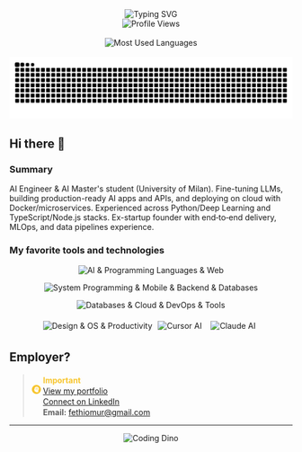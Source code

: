 <div align="center">
  <img src="https://readme-typing-svg.herokuapp.com?font=Fira+Code&size=32&duration=2800&pause=2000&color=F7C52D&center=true&vCenter=true&width=940&lines=Hello%2C+I'm+Fethi+Omur+%F0%9F%91%8B;AI+Engineer+%26+Tech+Enthusiast;Building+Production-Ready+AI+Systems;Fine-tuning+LLMs+%26+Deep+Learning" alt="Typing SVG" />
</div>

<div align="center">
  <img src="https://komarev.com/ghpvc/?username=FethiOmur&color=F7C52D&style=for-the-badge&label=Profile+Views" alt="Profile Views" height="50" />
</div>

<br/>

<div align="center">
  <img height="180em" src="https://github-readme-stats.vercel.app/api/top-langs/?username=FethiOmur&layout=compact&langs_count=8&theme=dark&hide_border=true&title_color=F7C52D&text_color=ffffff&bg_color=0D1117" alt="Most Used Languages" />
</div>

<br/>

<div align="center">
  <img src="https://raw.githubusercontent.com/FethiOmur/FethiOmur/output/snake.svg" alt="Snake animation" />
</div>

## Hi there 👋

### Summary

AI Engineer & AI Master's student (University of Milan). Fine-tuning LLMs, building production-ready AI apps and APIs, and deploying on cloud with Docker/microservices. Experienced across Python/Deep Learning and TypeScript/Node.js stacks. Ex-startup founder with end‑to‑end delivery, MLOps, and data pipelines experience.

### My favorite tools and technologies

<div align="center">
  <p>
    <img src="https://skillicons.dev/icons?i=python,pytorch,tensorflow,nodejs,ts,js,html,css,react,nextjs,nestjs&perline=11" height="48" alt="AI & Programming Languages & Web" />
  </p>
  <p>
    <img src="https://skillicons.dev/icons?i=cpp,cs,dotnet,flutter,dart,unity,express,prisma,postgres,supabase,mongodb&perline=11" height="48" alt="System Programming & Mobile & Backend & Databases" />
  </p>
  <p>
    <img src="https://skillicons.dev/icons?i=mysql,redis,aws,azure,gcp,docker,tailwind,git,github,postman,vscode&perline=11" height="48" alt="Databases & Cloud & DevOps & Tools" />
  </p>
  <p>
    <img src="https://skillicons.dev/icons?i=figma,linux,notion&perline=11" height="48" alt="Design & OS & Productivity" />
    <img alt="Cursor AI" height="48" style="margin:6px" src="https://img.icons8.com/color/48/cursor-ai.png" />
    <img alt="Claude AI" height="48" style="margin:6px" src="https://cdn.simpleicons.org/anthropic/ffffff" />
  </p>
</div>

## Employer?

> <img src="https://img.icons8.com/fluency/16/000000/important.png" width="16" height="16" /> **<span style="color:#F7C52D">Important</span>**  
> <img src="https://raw.githubusercontent.com/FethiOmur/FethiOmur/main/assets/portfolio-icon.svg" width="16" height="16" /> [View my portfolio](https://fethiomur.github.io/portfolio/)  
> <img src="https://img.icons8.com/fluency/16/000000/linkedin.png" width="16" height="16" /> [Connect on LinkedIn](https://www.linkedin.com/in/fethiomur)  
> <img src="https://img.icons8.com/fluency/16/000000/gmail.png" width="16" height="16" /> **Email:** fethiomur@gmail.com

---

<div align="center">
  <img src="https://raw.githubusercontent.com/saadeghi/saadeghi/master/dino.gif" alt="Coding Dino" />
</div>